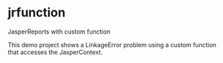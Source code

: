 # jrfunction
JasperReports with custom function

This demo project shows a LinkageError problem using a custom function that accesses the JasperContext.